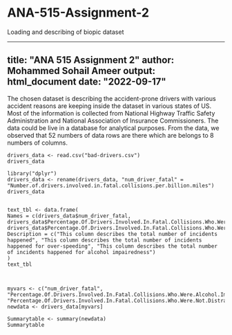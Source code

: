 # ANA-515-Assignment-2
Loading and describing of biopic dataset


---
title: "ANA 515 Assignment 2"
author: Mohammed Sohail Ameer
output: html_document
date: "2022-09-17"
---

The chosen dataset is describing the accident-prone drivers with various accident reasons are keeping inside the dataset in various states of US. Most of the information is collected from National Highway Traffic Safety Administration and National Association of Insurance Commissioners. The data could be live in a database for analytical purposes. From the data, we observed that 52 numbers of data rows are there which are belongs to 8 numbers of columns. 

```{r}
drivers_data <- read.csv("bad-drivers.csv")
drivers_data
```
```{r}
library("dplyr")
drivers_data <- rename(drivers_data, "num_driver_fatal" = "Number.of.drivers.involved.in.fatal.collisions.per.billion.miles")
drivers_data
```
```{r results = TRUE}

text_tbl <- data.frame( 
Names = c(drivers_data$num_driver_fatal, drivers_data$Percentage.Of.Drivers.Involved.In.Fatal.Collisions.Who.Were.Speeding, drivers_data$Percentage.Of.Drivers.Involved.In.Fatal.Collisions.Who.Were.Alcohol.Impaired), 
Description = c("This column describes the total number of incidents happened", "This column describes the total number of incidents happened for over-speeding", "This column describes the total number of incidents happened for alcohol impairedness")
) 
text_tbl 


```
```{r}

myvars <- c("num_driver_fatal", "Percentage.Of.Drivers.Involved.In.Fatal.Collisions.Who.Were.Alcohol.Impaired", "Percentage.Of.Drivers.Involved.In.Fatal.Collisions.Who.Were.Not.Distracted")
newdata <- drivers_data[myvars]

Summarytable <- summary(newdata)
Summarytable

```


